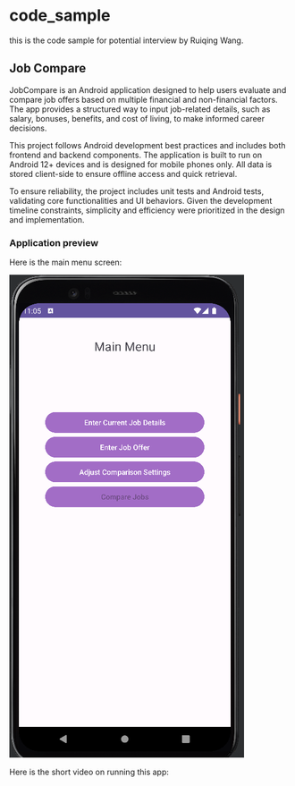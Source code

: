 # code_sample
 this is the code sample for potential interview by Ruiqing Wang. 
 
 ## Job Compare 
JobCompare is an Android application designed to help users evaluate and compare job offers based on multiple financial and non-financial factors. The app provides a structured way to input job-related details, such as salary, bonuses, benefits, and cost of living, to make informed career decisions.

This project follows Android development best practices and includes both frontend and backend components. The application is built to run on Android 12+ devices and is designed for mobile phones only. All data is stored client-side to ensure offline access and quick retrieval.

To ensure reliability, the project includes unit tests and Android tests, validating core functionalities and UI behaviors. Given the development timeline constraints, simplicity and efficiency were prioritized in the design and implementation.
### Application preview
Here is the main menu screen: 

![mainscreen](./pictures/MainMenu.png)

Here is the short video on running this app: 

